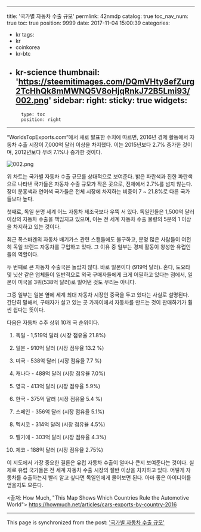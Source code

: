 
---
title: '국가별 자동차 수출 규모'
permlink: 42nmdp
catalog: true
toc_nav_num: true
toc: true
position: 9999
date: 2017-11-04 15:00:39
categories:
- kr
tags:
- kr
- coinkorea
- kr-btc
- kr-science
thumbnail: 'https://steemitimages.com/DQmVHty8efZurg2TcHhQk8mMWNQ5V8oHjqRnkJ72B5Lmi93/002.png'
sidebar:
    right:
        sticky: true
widgets:
    -
        type: toc
        position: right
---


“WorldsTopExports.com”에서 새로 발표한 수치에 따르면, 2016년 경제 활동에서 자동차 수출 시장이 7,000억 달러 이상을 차지했다. 이는 2015년보다 2.7% 증가한 것이며, 2012년보다 무려 7.1%나 증가한 것이다. 

![002.png](https://steemitimages.com/DQmVHty8efZurg2TcHhQk8mMWNQ5V8oHjqRnkJ72B5Lmi93/002.png)
  
위 차트는 국가별 자동차 수출 규모를 상대적으로 보여준다. 밝은 파란색과 진한 파란색으로 나타낸 국가들은 자동차 수출 규모가 작은 곳으로, 전체에서 2.7%를 넘지 않는다. 장미 분홍색과 연어색 국가들은 전체 시장에 차지하는 비중이 7 ~ 21.8%로 다른 국가들보다 높다. 
  
첫째로, 독일 분명 세계 어느 자동차 제조국보다 우뚝 서 있다. 독일인들은 1,500억 달러 이상의 자동차 수출을 책임지고 있으며, 이는 전 세계 자동차 수출 물량의 5분의 1 이상을 차지하고 있는 것이다. 
  
최근 폭스바겐의 자동차 배기가스 관련 스캔들에도 불구하고, 분명 많은 사람들이 여전히 독일 브랜드 자동차를 구입하고 있다. 그 이유 중 일부는 경제 활동이 왕성한 유럽인들의 역할이다. 
  
두 번째로 큰 자동차 수출국은 놀랍지 않다. 바로 일본이다 (919억 달러). 혼다, 도요타 및 닛산 같은 업체들이 일반적으로 외국 구매자들에게 크게 어필하고 있다는 점에서, 일본이 미국을 3위(538억 달러)로 밀어낸 것도 무리는 아니다. 
  
그중 일부는 일본 옆에 세계 최대 자동차 시장인 중국을 두고 있다는 사실로 설명된다. 간단히 말해서, 구매자가 살고 있는 곳 가까이에서 자동차를 만드는 것이 판매하기가 훨씬 쉽다는 뜻이다. 
  
다음은 자동차 수추 상위 10개 국 순위이다. 
  
1. 독일 - 1,519억 달러 (시장 점유율 21.8%)
  
2. 일본 - 910억 달러 (시장 점유율 13.2 %)
  
3. 미국 - 538억 달러 (시장 점유율 7.7 %)
  
4. 캐나다 - 488억 달러 (시장 점유율 7.0%)
  
5. 영국 - 413억 달러 (시장 점유율 5.9%)
  
6. 한국 - 375억 달러 (시장 점유율 5.4 %)
  
7. 스페인 - 356억 달러 (시장 점유율 5.1%)
  
8. 멕시코 - 314억 달러 (시장 점유율 4.5%)
  
9. 벨기에 - 303억 달러 (시장 점유율 4.3%)
  
10. 체코 - 188억 달러 (시장 점유율 2.75%)
  
이 지도에서 가장 중요한 결론은 유럽 자동차 수출이 얼마나 큰지 보여준다는 것이다. 실제로 유럽 국가들은 전 세계 자동차 수출 시장의 절반 이상을 차지하고 있다. 어떻게 자동차를 수출하는지 빨리 알고 싶다면 독일인에게 물어보면 된다. 아마 좋은 아이디어를 얻을지도 모른다. 
  
<출처: How Much, "This Map Shows Which Countries Rule the Automotive World">
https://howmuch.net/articles/cars-exports-by-country-2016

- - -

This page is synchronized from the post: ['국가별 자동차 수출 규모'](https://steemit.com/@pius.pius/42nmdp)
